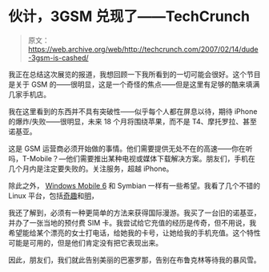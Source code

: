 # 伙计，3GSM 兑现了——TechCrunch

> 原文：<https://web.archive.org/web/http://techcrunch.com/2007/02/14/dude-3gsm-is-cashed/>

我正在总结这次展览的报道，我想回顾一下我所看到的一切可能会很好。这个节目是关于 GSM 的——很明显，这是一个奇怪的焦点——但是这里有足够的酷来填满几家手机店。

我在这里看到的东西并不具有突破性——似乎每个人都在屏息以待，期待 iPhone 的爆炸/失败——很明显，未来 18 个月将围绕苹果，而不是 T4、摩托罗拉、甚至诺基亚。

这是 GSM 运营商必须开始做的事情。他们需要提供无处不在的高速——你在听吗，T-Mobile？—他们需要推出某种电视或媒体下载解决方案。朋友们，手机在几个月内是注定要失败的。关注服务，超越 iPhone。

除此之外， [Windows Mobile 6](https://web.archive.org/web/20201204051607/http://crunchgear.com/2007/02/12/windows-mobile-6-in-excruciating-detail/) 和 Symbian 一样有一些希望。我看了几个不错的 Linux 平台，包括[奇趣](https://web.archive.org/web/20201204051607/http://crunchgear.com/2006/11/24/battle-test-trolltech-otopia-greenphone/)和[明](https://web.archive.org/web/20201204051607/http://crunchgear.com/2007/02/14/motorola-ming-hands-on/)，

我还了解到，必须有一种更简单的方法来获得国际漫游。我买了一台旧的诺基亚，并办了一张当地的预付费 SIM 卡。我尝试给它充值的经历是传奇，但不用说，我希望能给某个漂亮的女士打电话，给她我的卡号，让她给我的手机充值。这个特性可能是可用的，但是他们肯定没有把它表现出来。

因此，朋友们，我们就此告别美丽的巴塞罗那，告别在布鲁克林等待我的暴风雪。